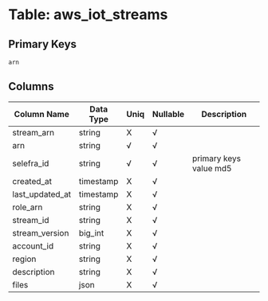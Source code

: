 # Table: aws_iot_streams

## Primary Keys 

```
arn
```


## Columns 

|  Column Name   |  Data Type  | Uniq | Nullable | Description | 
|  ----  | ----  | ----  | ----  | ---- | 
| stream_arn | string | X | √ |  | 
| arn | string | √ | √ |  | 
| selefra_id | string | √ | √ | primary keys value md5 | 
| created_at | timestamp | X | √ |  | 
| last_updated_at | timestamp | X | √ |  | 
| role_arn | string | X | √ |  | 
| stream_id | string | X | √ |  | 
| stream_version | big_int | X | √ |  | 
| account_id | string | X | √ |  | 
| region | string | X | √ |  | 
| description | string | X | √ |  | 
| files | json | X | √ |  | 


